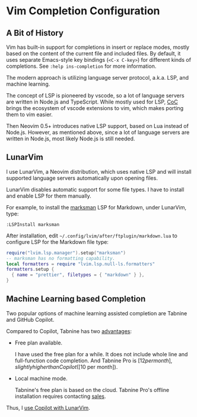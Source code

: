 # Vim Completion Configuration

## A Bit of History

Vim has built-in support for completions in insert or replace modes,
mostly based on the content of the current file and included files.
By default, it uses separate Emacs-style key bindings (`<C-x C-key>`)
for different kinds of completions.
See `:help ins-completion` for more information.

The modern approach is utilizing language server protocol, a.k.a. LSP, and machine learning.

The concept of LSP is pioneered by vscode,
so a lot of language servers are written in Node.js and TypeScript.
While mostly used for LSP,
[CoC] brings the ecosystem of vscode extensions to vim,
which makes porting them to vim easier.

[CoC]: https://github.com/neoclide/coc.nvim

Then Neovim 0.5+ introduces native LSP support,
based on Lua instead of Node.js.
However, as mentioned above, since a lot of language servers are written in Node.js,
most likely Node.js is still needed.

## LunarVim

I use LunarVim, a Neovim distribution,
which uses native LSP
and will install supported language servers automatically upon opening files.

LunarVim disables automatic support for some file types.
I have to install and enable LSP for them manually.

For example, to install the [marksman] LSP for Markdown,
under LunarVim, type:

```vim
:LSPInstall marksman
```

[marksman]: https://github.com/artempyanykh/marksman

After installation, edit
`~/.config/lvim/after/ftplugin/markdown.lua`
to configure LSP for the Markdown file type:

```lua
require("lvim.lsp.manager").setup("marksman")
-- marksman has no formatting capability.
local formatters = require "lvim.lsp.null-ls.formatters"
formatters.setup {
  { name = "prettier", filetypes = { "markdown" } },
}
```

## Machine Learning based Completion

Two popular options of machine learning assisted completion are Tabnine and GitHub Copilot.

Compared to Copilot, Tabnine has two [advantages]:

- Free plan available.

    I have used the free plan for a while.
    It does not include whole line and full-function code completion.
    And Tabnine Pro is [$12 per month], slightly higher than Copilot ([$10 per month]).

- Local machine mode.

    Tabnine's free plan is based on the cloud.
    Tabnine Pro's offline installation requires contacting [sales].

[advantages]: https://www.tabnine.com/tabnine-vs-github-copilot
[$12 per month]: https://www.tabnine.com/pricing
[$10 per month]: https://github.com/features/copilot/
[sales]: https://support.tabnine.com/hc/en-us/articles/5409869385873-Offline-Installation-Usage-of-Tabnine

Thus, I [use Copilot with LunarVim].

[Tabnine]: https://www.tabnine.com/
[use Copilot with LunarVim]: https://www.lunarvim.org/plugins/02-extra-plugins.html#copilot-lua-and-copilot-cmp

